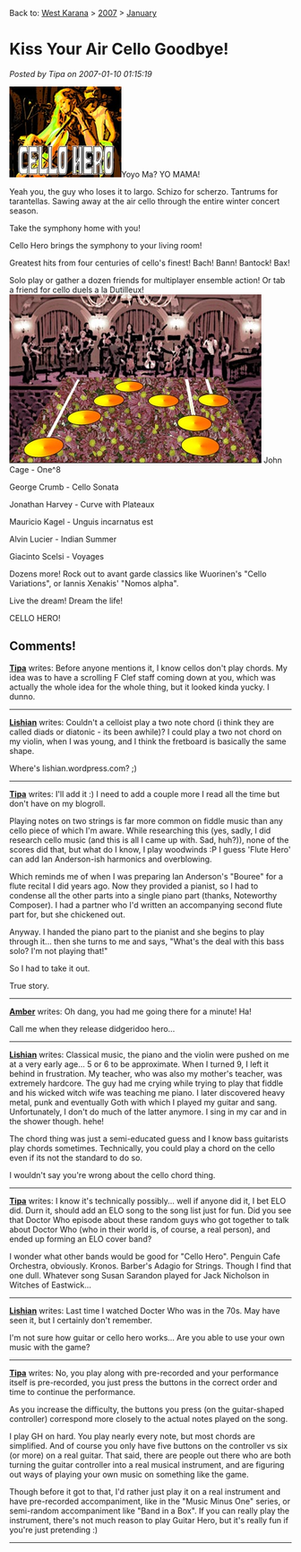 Back to: [West Karana](/posts/westkarana.md) > [2007](/posts/2007/westkarana.md) > [January](./westkarana.md)
# Kiss Your Air Cello Goodbye!

*Posted by Tipa on 2007-01-10 01:15:19*

![celloherosmall.jpg](../../../uploads/2007/01/celloherosmall.jpg)Yoyo Ma? YO MAMA!

Yeah you, the guy who loses it to largo. Schizo for scherzo. Tantrums for tarantellas. Sawing away at the air cello through the entire winter concert season.

Take the symphony home with you!

Cello Hero brings the symphony to your living room!

Greatest hits from four centuries of cello's finest! Bach! Bann! Bantock! Bax!

Solo play or gather a dozen friends for multiplayer ensemble action! Or tab a friend for cello duels a la Dutilleux!
![celloheroscore.jpg](../../../uploads/2007/01/celloheroscore.jpg)
John Cage - One^8


George Crumb - Cello Sonata


Jonathan Harvey - Curve with Plateaux


Mauricio Kagel - Unguis incarnatus est


Alvin Lucier - Indian Summer


Giacinto Scelsi - Voyages


Dozens more! Rock out to avant garde classics like Wuorinen's "Cello Variations", or Iannis Xenakis' "Nomos alpha".

Live the dream! Dream the life!

CELLO HERO!
## Comments!

**[Tipa](https://chasingdings.com)** writes: Before anyone mentions it, I know cellos don't play chords. My idea was to have a scrolling F Clef staff coming down at you, which was actually the whole idea for the whole thing, but it looked kinda yucky. I dunno.

---

**[Lishian](http://lishian.wordpress.com)** writes: Couldn't a celloist play a two note chord (i think they are called diads or diatonic - its been awhile)? I could play a two not chord on my violin, when I was young, and I think the fretboard is basically the same shape.

Where's lishian.wordpress.com? ;)

---

**[Tipa](https://chasingdings.com)** writes: I'll add it :) I need to add a couple more I read all the time but don't have on my blogroll.

Playing notes on two strings is far more common on fiddle music than any cello piece of which I'm aware. While researching this (yes, sadly, I did research cello music (and this is all I came up with. Sad, huh?)), none of the scores did that, but what do I know, I play woodwinds :P I guess 'Flute Hero' can add Ian Anderson-ish harmonics and overblowing.

Which reminds me of when I was preparing Ian Anderson's "Bouree" for a flute recital I did years ago. Now they provided a pianist, so I had to condense all the other parts into a single piano part (thanks, Noteworthy Composer). I had a partner who I'd written an accompanying second flute part for, but she chickened out.

Anyway. I handed the piano part to the pianist and she begins to play through it... then she turns to me and says, "What's the deal with this bass solo? I'm not playing that!"

So I had to take it out.

True story.

---

**[Amber](http://ambernight.org)** writes: Oh dang, you had me going there for a minute! Ha!

Call me when they release didgeridoo hero...

---

**[Lishian](http://lishian.wordpress.com)** writes: Classical music, the piano and the violin were pushed on me at a very early age... 5 or 6 to be approximate. When I turned 9, I left it behind in frustration. My teacher, who was also my mother's teacher, was extremely hardcore. The guy had me crying while trying to play that fiddle and his wicked witch wife was teaching me piano. I later discovered heavy metal, punk and eventually Goth with which I played my guitar and sang. Unfortunately, I don't do much of the latter anymore. I sing in my car and in the shower though. hehe!

The chord thing was just a semi-educated guess and I know bass guitarists play chords sometimes. Technically, you could play a chord on the cello even if its not the standard to do so.

I wouldn't say you're wrong about the cello chord thing.

---

**[Tipa](https://chasingdings.com)** writes: I know it's technically possibly... well if anyone did it, I bet ELO did. Durn it, should add an ELO song to the song list just for fun. Did you see that Doctor Who episode about these random guys who got together to talk about Doctor Who (who in their world is, of course, a real person), and ended up forming an ELO cover band?

I wonder what other bands would be good for "Cello Hero". Penguin Cafe Orchestra, obviously. Kronos. Barber's Adagio for Strings. Though I find that one dull. Whatever song Susan Sarandon played for Jack Nicholson in Witches of Eastwick...

---

**[Lishian](http://lishian.wordpress.com)** writes: Last time I watched Docter Who was in the 70s. May have seen it, but I certainly don't remember.

I'm not sure how guitar or cello hero works... Are you able to use your own music with the game?

---

**[Tipa](https://chasingdings.com)** writes: No, you play along with pre-recorded and your performance itself is pre-recorded, you just press the buttons in the correct order and time to continue the performance.

As you increase the difficulty, the buttons you press (on the guitar-shaped controller) correspond more closely to the actual notes played on the song.

I play GH on hard. You play nearly every note, but most chords are simplified. And of course you only have five buttons on the controller vs six (or more) on a real guitar. That said, there are people out there who are both turning the guitar controller into a real musical instrument, and are figuring out ways of playing your own music on something like the game.

Though before it got to that, I'd rather just play it on a real instrument and have pre-recorded accompaniment, like in the "Music Minus One" series, or semi-random accompaniment like "Band in a Box". If you can really play the instrument, there's not much reason to play Guitar Hero, but it's really fun if you're just pretending :)

---


